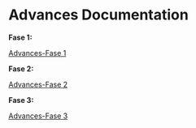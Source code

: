 # Advances Documentation

**Fase 1:** 

[Advances-Fase 1](./Files-MD/Advances-Fase1.md)

**Fase 2:** 

[Advances-Fase 2](./Files-MD/Advances-Fase2.md)

**Fase 3:** 

[Advances-Fase 3](./Files-MD/Advances-Fase3.md)